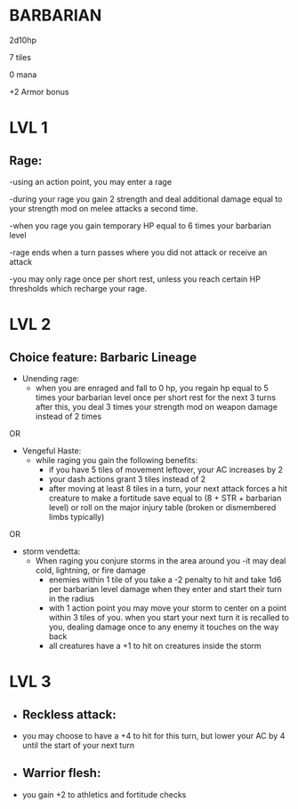  # BARBARIAN

2d10hp

7 tiles

0 mana

+2 Armor bonus

# LVL 1

## Rage:
-using an action point, you may enter a rage

-during your rage you gain 2 strength and deal additional damage equal to your strength mod on melee attacks a second time.

-when you rage you gain temporary HP equal to 6 times your barbarian level

-rage ends when a turn passes where you did not attack or receive an attack

-you may only rage once per short rest, unless you reach certain HP thresholds which recharge your rage.


# LVL 2

## Choice feature: Barbaric Lineage

* Unending rage:
   - when you are enraged and fall to 0 hp, you regain hp equal to 5 times your barbarian level once per short rest
      for the next 3 turns after this, you deal 3 times your strength mod on weapon damage instead of 2 times
     
 OR
 
* Vengeful Haste:
   - while raging you gain the following benefits:
      - if you have 5 tiles of movement leftover, your AC increases by 2
      - your dash actions grant 3 tiles instead of 2
      - after moving at least 8 tiles in a turn, your next attack forces a hit creature to make a fortitude save equal to (8 + STR + barbarian level) or roll on the major injury table (broken or dismembered limbs typically)
        
 OR
 
* storm vendetta:
   - When raging you conjure storms in the area around you
   -it may deal cold, lightning, or fire damage
      - enemies within 1 tile of you take a -2 penalty to hit and take 1d6 per barbarian level damage when they enter and start their turn in the radius
      - with 1 action point you may move your storm to center on a point within 3 tiles of you. when you start your next turn it is recalled to you, dealing damage once to any enemy it touches on the way back
      - all creatures have a +1 to hit on creatures inside the storm


# LVL 3

* ## Reckless attack:
 - you may choose to have a +4 to hit for this turn, but lower your AC by 4 until the start of your next turn

* ## Warrior flesh:
 - you gain +2 to athletics and fortitude checks

